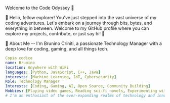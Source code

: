 Welcome to the Code Odyssey 🚀

👋 Hello, fellow explorer! You've just stepped into the vast universe of my coding adventures. Let's embark on a journey through bits, bytes, and everything in between.
    Welcome to my GitHub profile where you can explore my projects, contribute, or just say hi! 🚀

🧠 About Me -- I'm Brunino Criniti, a passionate Technology Manager with a deep love for coding, gaming, and all things tech.
```yaml
Copia codice
name: Brunino
location: Anywhere with WiFi
languages: [Python, JavaScript, C++, Java]
interests: [Machine Learning, IoT, Cybersecurity]
Role: Technology Manager
Interests: [Coding, Gaming, AI, Open Source, Community Building]
Hobbies: [Playing video games, Reading sci-fi novels, Experimenting with new tech]
# I'm an enthusiast of the ever-expanding realms of technology and innovation.
```

<!--
**darknessnerd/darknessnerd** is a ✨ _special_ ✨ repository because its `README.md` (this file) appears on your GitHub profile.

Here are some ideas to get you started:

- 🔭 I’m currently working on ...
- 🌱 I’m currently learning ...
- 👯 I’m looking to collaborate on ...
- 🤔 I’m looking for help with ...
- 💬 Ask me about ...
- 📫 How to reach me: ...
- 😄 Pronouns: ...
- ⚡ Fun fact: ...
-->
